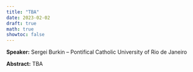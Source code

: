 ```yaml
---
title: "TBA"
date: 2023-02-02
draft: true
math: true
showtoc: false
---
```


**Speaker:** Sergei Burkin – Pontifical Catholic University of Rio de Janeiro

**Abstract:** TBA